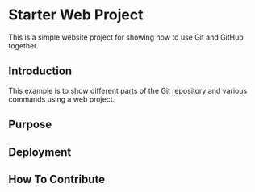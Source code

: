 # Starter Web Project

This is a simple website project for showing how to use Git and GitHub together.

## Introduction

This example is to show different parts of the Git repository and various commands using a web project.

## Purpose

## Deployment

## How To Contribute
